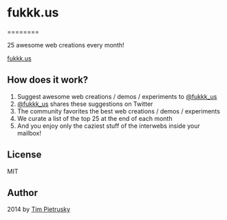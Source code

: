 # fukkk.us
========

25 awesome web creations every month! 

[fukkk.us](http://fukkk.us)

## How does it work?

1. Suggest awesome web creations / demos / experiments to [@fukkk_us](http://twitter.com/fukkk_us)
2. [@fukkk_us](http://twitter.com/fukkk_us) shares these suggestions on Twitter
3. The community favorites the best web creations / demos / experiments
4. We curate a list of the top 25 at the end of each month
5. And you enjoy only the caziest stuff of the interwebs inside your mailbox!

## License

MIT 

## Author

2014 by [Tim Pietrusky](http://twitter.com/TimPietrusky)